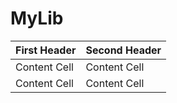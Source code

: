 # MyLib

| First Header  | Second Header |
| ------------- | ------------- |
| Content Cell  | Content Cell  |
| Content Cell  | Content Cell  |
